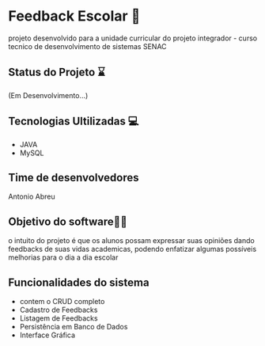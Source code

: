 # Feedback Escolar 🚀
projeto desenvolvido para a unidade curricular do projeto integrador - curso tecnico de desenvolvimento de sistemas SENAC

## Status do Projeto ⌛
(Em Desenvolvimento...)

## Tecnologias Ultilizadas 💻
- JAVA
- MySQL

 ## Time de desenvolvedores
Antonio Abreu

## Objetivo do software🙇‍♂️
o intuito do projeto é que os alunos possam expressar suas opiniões dando feedbacks de suas vidas academicas, podendo enfatizar algumas possíveis melhorias para o dia a dia escolar

## Funcionalidades do sistema
- contem o CRUD completo
- Cadastro de Feedbacks
- Listagem de Feedbacks
- Persistência em Banco de Dados
- Interface Gráfica 
